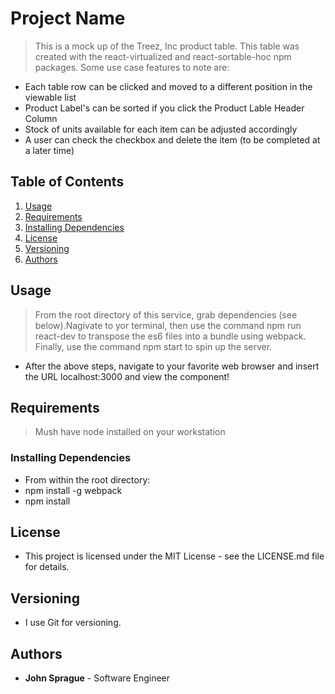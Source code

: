# Project Name

> This is a mock up of the Treez, Inc product table. This table was created with the react-virtualized and react-sortable-hoc npm packages. Some use case features to note are:

- Each table row can be clicked and moved to a different position in the viewable list
- Product Label's can be sorted if you click the Product Lable Header Column
- Stock of units available for each item can be adjusted accordingly
- A user can check the checkbox and delete the item (to be completed at a later time)

## Table of Contents

1. [Usage](#Usage)
2. [Requirements](#requirements)
3. [Installing Dependencies](#installingdependencies)
4. [License](#license)
5. [Versioning](#versioning)
6. [Authors](#authors)

## Usage

> From the root directory of this service, grab dependencies (see below).Nagivate to yor terminal, then use the command npm run react-dev to transpose the es6 files into a bundle using webpack. Finally, use the command npm start to spin up the server.

- After the above steps, navigate to your favorite web browser and insert the URL localhost:3000 and view the component!

## Requirements

> Mush have node installed on your workstation

### Installing Dependencies

- From within the root directory:
- npm install -g webpack
- npm install

## License

- This project is licensed under the MIT License - see the LICENSE.md file for details.

## Versioning

- I use Git for versioning.

## Authors

- **John Sprague** - Software Engineer
